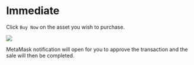 # Immediate

Click `Buy Now` on the asset you wish to purchase.

![](../../.gitbook/assets/asset\_buy\_1.png)

MetaMask notification will open for you to approve the transaction and the sale will then be completed.
